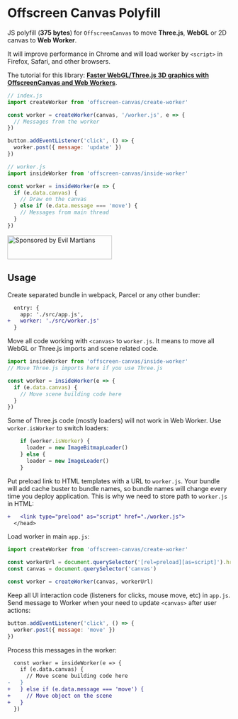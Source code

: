 # Offscreen Canvas Polyfill

JS polyfill (**375 bytes**) for `OffscreenCanvas` to move **Three.js**,
**WebGL** or 2D canvas to **Web Worker**.

It will improve performance in Chrome and will load worker by `<script>`
in Firefox, Safari, and other browsers.

The tutorial for this library:
**[Faster WebGL/Three.js 3D graphics with OffscreenCanvas and Web Workers]**.

```js
// index.js
import createWorker from 'offscreen-canvas/create-worker'

const worker = createWorker(canvas, '/worker.js', e => {
  // Messages from the worker
})

button.addEventListener('click', () => {
  worker.post({ message: 'update' })
})
```

```js
// worker.js
import insideWorker from 'offscreen-canvas/inside-worker'

const worker = insideWorker(e => {
  if (e.data.canvas) {
    // Draw on the canvas
  } else if (e.data.message === 'move') {
    // Messages from main thread
  }
})
```

[Faster WebGL/Three.js 3D graphics with OffscreenCanvas and Web Workers]: https://dev.to/evilmartians/faster-webgl-three-js-3d-graphics-with-offscreencanvas-and-web-workers-43he

<a href="https://evilmartians.com/?utm_source=offscreen-canvas">
  <img src="https://evilmartians.com/badges/sponsored-by-evil-martians.svg"
       alt="Sponsored by Evil Martians" width="236" height="54">
</a>

## Usage

Create separated bundle in webpack, Parcel or any other bundler:

```diff js
  entry: {
    app: './src/app.js',
+   worker: './src/worker.js'
  }
```

Move all code working with `<canvas>` to `worker.js`. It means to move all WebGL
or Three.js imports and scene related code.

```js
import insideWorker from 'offscreen-canvas/inside-worker'
// Move Three.js imports here if you use Three.js

const worker = insideWorker(e => {
  if (e.data.canvas) {
    // Move scene building code here
  }
})
```

Some of Three.js code (mostly loaders) will not work in Web Worker.
Use `worker.isWorker` to switch loaders:

```js
    if (worker.isWorker) {
      loader = new ImageBitmapLoader()
    } else {
      loader = new ImageLoader()
    }
```

Put preload link to HTML templates with a URL to `worker.js`.
Your bundle will add cache buster to bundle names, so bundle names will
change every time you deploy application. This is why we need to store
path to `worker.js` in HTML:

```diff html
+   <link type="preload" as="script" href="./worker.js">
  </head>
```

Load worker in main `app.js`:

```js
import createWorker from 'offscreen-canvas/create-worker'

const workerUrl = document.querySelector('[rel=preload][as=script]').href
const canvas = document.querySelector('canvas')

const worker = createWorker(canvas, workerUrl)
```

Keep all UI interaction code (listeners for clicks, mouse move, etc)
in `app.js`. Send message to Worker when your need to update `<canvas>`
after user actions:

```js
button.addEventListener('click', () => {
  worker.post({ message: 'move' })
})
```

Process this messages in the worker:

```diff js
  const worker = insideWorker(e => {
    if (e.data.canvas) {
      // Move scene building code here
-   }
+   } else if (e.data.message === 'move') {
+     // Move object on the scene
+   }
  })
```
